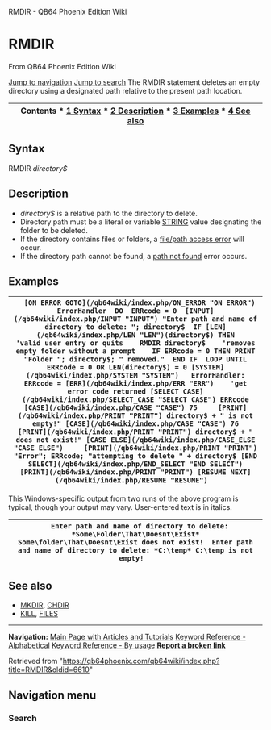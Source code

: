 


RMDIR - QB64 Phoenix Edition Wiki








# RMDIR



From QB64 Phoenix Edition Wiki



[Jump to navigation](#mw-head)
[Jump to search](#searchInput)
The RMDIR statement deletes an empty directory using a designated path relative to the present path location.


  






| Contents * [1 Syntax](#Syntax) * [2 Description](#Description) * [3 Examples](#Examples) * [4 See also](#See_also) |
| --- |


## Syntax


RMDIR *directory$*
  




## Description


* *directory$* is a relative path to the directory to delete.
* Directory path must be a literal or variable [STRING](/qb64wiki/index.php/STRING "STRING") value designating the folder to be deleted.
* If the directory contains files or folders, a [file/path access error](/qb64wiki/index.php/ERROR_Codes "ERROR Codes") will occur.
* If the directory path cannot be found, a [path not found](/qb64wiki/index.php/ERROR_Codes "ERROR Codes") error occurs.


  




## Examples




| ```   [ON ERROR GOTO](/qb64wiki/index.php/ON_ERROR "ON ERROR") ErrorHandler  DO  ERRcode = 0  [INPUT](/qb64wiki/index.php/INPUT "INPUT") "Enter path and name of directory to delete: "; directory$  IF [LEN](/qb64wiki/index.php/LEN "LEN")(directory$) THEN      'valid user entry or quits    RMDIR directory$    'removes empty folder without a prompt    IF ERRcode = 0 THEN PRINT "Folder "; directory$; " removed."  END IF  LOOP UNTIL ERRcode = 0 OR LEN(directory$) = 0 [SYSTEM](/qb64wiki/index.php/SYSTEM "SYSTEM")   ErrorHandler: ERRcode = [ERR](/qb64wiki/index.php/ERR "ERR")    'get error code returned [SELECT CASE](/qb64wiki/index.php/SELECT_CASE "SELECT CASE") ERRcode [CASE](/qb64wiki/index.php/CASE "CASE") 75     [PRINT](/qb64wiki/index.php/PRINT "PRINT") directory$ + " is not empty!" [CASE](/qb64wiki/index.php/CASE "CASE") 76     [PRINT](/qb64wiki/index.php/PRINT "PRINT") directory$ + " does not exist!" [CASE ELSE](/qb64wiki/index.php/CASE_ELSE "CASE ELSE")     [PRINT](/qb64wiki/index.php/PRINT "PRINT") "Error"; ERRcode; "attempting to delete " + directory$ [END SELECT](/qb64wiki/index.php/END_SELECT "END SELECT") [PRINT](/qb64wiki/index.php/PRINT "PRINT") [RESUME NEXT](/qb64wiki/index.php/RESUME "RESUME")   ``` |
| --- |


This Windows-specific output from two runs of the above program is typical, though your output may vary. User-entered text is in italics.


| ```   Enter path and name of directory to delete: *Some\Folder\That\Doesnt\Exist* Some\folder\That\Doesnt\Exist does not exist!  Enter path and name of directory to delete: *C:\temp* C:\temp is not empty!   ``` |
| --- |


  




## See also


* [MKDIR](/qb64wiki/index.php/MKDIR "MKDIR"), [CHDIR](/qb64wiki/index.php/CHDIR "CHDIR")
* [KILL](/qb64wiki/index.php/KILL "KILL"), [FILES](/qb64wiki/index.php/FILES "FILES")


  






---


**Navigation:**
[Main Page with Articles and Tutorials](/qb64wiki/index.php/Main_Page "Main Page")
[Keyword Reference - Alphabetical](/qb64wiki/index.php/Keyword_Reference_-_Alphabetical "Keyword Reference - Alphabetical")
[Keyword Reference - By usage](/qb64wiki/index.php/Keyword_Reference_-_By_usage "Keyword Reference - By usage")
**[Report a broken link](https://qb64phoenix.com/forum/showthread.php?tid=2800)**  





Retrieved from "<https://qb64phoenix.com/qb64wiki/index.php?title=RMDIR&oldid=6610>"




## Navigation menu








### Search





















